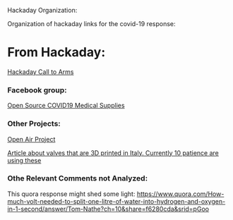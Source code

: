 Hackaday Organization: 

Organization of hackaday links for the covid-19 response: 

# From Hackaday: 
[Hackaday Call to Arms](https://hackaday.com/2020/03/12/ultimate-medical-hackathon-how-fast-can-we-design-and-deploy-an-open-source-ventilator/?fbclid=IwAR2xxfZzerdsIJ1gQt211iElQSOjhPG0cl6PNzf-9dB0FsD9Zkz05WA4Vqg)

### Facebook group: 
[Open Source COVID19 Medical Supplies](https://www.facebook.com/groups/670932227050506/about/)


### Other Projects: 
[Open Air Project](https://www.projectopenair.org/)

[Article about valves that are 3D printed in Italy. Currently 10 patience are using these](https://www.beamler.com/3dprinting-coronavirus-flatten-the-curve-covid19/)


### Othe Relevant Comments not Analyzed: 

This quora response might shed some light: https://www.quora.com/How-much-volt-needed-to-split-one-litre-of-water-into-hydrogen-and-oxygen-in-1-second/answer/Tom-Nathe?ch=10&share=f6280cda&srid=pGoo



